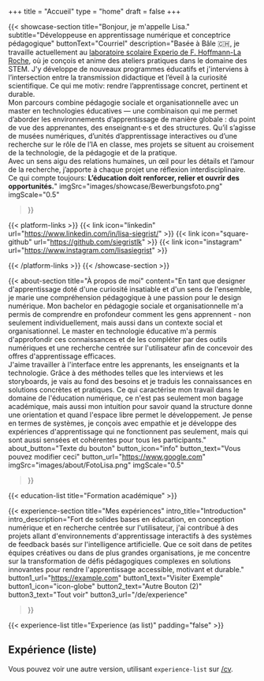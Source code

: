 +++
title = "Accueil"
type = "home"
draft = false
+++

{{< showcase-section
    title="Bonjour, je m'appelle Lisa."
    subtitle="Développeuse en apprentissage numérique et conceptrice pédagogique"
    buttonText="Courriel"
    description="Basée à Bâle 🇨🇭, je travaille actuellement au <a target='_blank' href='https://basel.lehre.roche.com/experio/'>laboratoire scolaire Experio de F. Hoffmann-La Roche</a>, où je conçois et anime des ateliers pratiques dans le domaine des STEM. J'y développe de nouveaux programmes éducatifs et j'interviens à l’intersection entre la transmission didactique et l’éveil à la curiosité scientifique. Ce qui me motiv: rendre l’apprentissage concret, pertinent et durable.<br/> Mon parcours combine pédagogie sociale et organisationnelle avec un master en technologies éducatives — une combinaison qui me permet d’aborder les environnements d’apprentissage de manière globale : du point de vue des apprenantes, des enseignant·e·s et des structures. Qu’il s’agisse de musées numériques, d’unités d’apprentissage interactives ou d’une recherche sur le rôle de l’IA en classe, mes projets se situent au croisement de la technologie, de la pédagogie et de la pratique.<br/> Avec un sens aigu des relations humaines, un œil pour les détails et l’amour de la recherche, j’apporte à chaque projet une réflexion interdisciplinaire.<br/> Ce qui compte toujours: <strong>L’éducation doit renforcer, relier et ouvrir des opportunités.</strong>"
    imgSrc="images/showcase/Bewerbungsfoto.png"
    imgScale="0.5"
>}}

{{< platform-links >}}
    {{< link icon="linkedin" url="https://www.linkedin.com/in/lisa-siegrist/" >}}
    {{< link icon="square-github" url="https://github.com/siegristlk" >}}
    {{< link icon="instagram" url="https://www.instagram.com/lisasiegrist" >}}

{{< /platform-links >}}
{{< /showcase-section >}}

{{< about-section
    title="À propos de moi"
    content="En tant que designer d'apprentissage doté d'une curiosité insatiable et d'un sens de l'ensemble, je marie une compréhension pédagogique à une passion pour le design numérique. Mon bachelor en pédagogie sociale et organisationnelle m'a permis de comprendre en profondeur comment les gens apprennent - non seulement individuellement, mais aussi dans un contexte social et organisationnel. Le master en technologie éducative m'a permis d'approfondir ces connaissances et de les compléter par des outils numériques et une recherche centrée sur l'utilisateur afin de concevoir des offres d'apprentissage efficaces.<br/> J'aime travailler à l'interface entre les apprenants, les enseignants et la technologie. Grâce à des méthodes telles que les interviews et les storyboards, je vais au fond des besoins et je traduis les connaissances en solutions concrètes et pratiques. Ce qui caractérise mon travail dans le domaine de l'éducation numérique, ce n'est pas seulement mon bagage académique, mais aussi mon intuition pour savoir quand la structure donne une orientation et quand l'espace libre permet le développement. Je pense en termes de systèmes, je conçois avec empathie et je développe des expériences d'apprentissage qui ne fonctionnent pas seulement, mais qui sont aussi sensées et cohérentes pour tous les participants."
    about_button="Texte du bouton"
    button_icon="info"
    button_text="Vous pouvez modifier ceci"
    button_url="https://www.google.com"
    imgSrc="images/about/FotoLisa.png"
    imgScale="0.5"
>}}

{{< education-list
    title="Formation académique" >}}

{{< experience-section
    title="Mes expériences"
    intro_title="Introduction"
    intro_description="Fort de solides bases en éducation, en conception numérique et en recherche centrée sur l'utilisateur, j'ai contribué à des projets allant d'environnements d'apprentissage interactifs à des systèmes de feedback basés sur l'intelligence artificielle. Que ce soit dans de petites équipes créatives ou dans de plus grandes organisations, je me concentre sur la transformation de défis pédagogiques complexes en solutions innovantes pour rendre l'apprentissage accessible, motivant et durable."
    button1_url="https://example.com"
    button1_text="Visiter Exemple"
    button1_icon="icon-globe"
    button2_text="Autre Bouton (2)"
    button3_text="Tout voir"
    button3_url="/de/experience"
>}}

{{< experience-list
    title="Experience (as list)"
    padding="false" >}}
    
## Expérience (liste)

Vous pouvez voir une autre version, utilisant `experience-list` sur [/cv](/cv).

